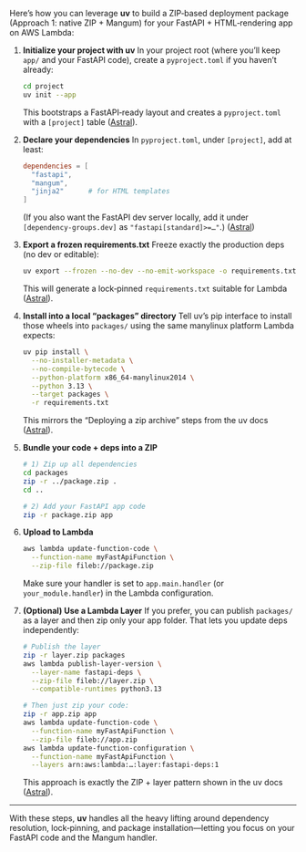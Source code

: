 Here’s how you can leverage **uv** to build a ZIP‑based deployment package (Approach 1: native ZIP + Mangum) for your FastAPI + HTML‑rendering app on AWS Lambda:

1. **Initialize your project with uv**
   In your project root (where you’ll keep `app/` and your FastAPI code), create a `pyproject.toml` if you haven’t already:

   ```bash
   cd project
   uv init --app
   ```

   This bootstraps a FastAPI‐ready layout and creates a `pyproject.toml` with a `[project]` table ([Astral][1]).

2. **Declare your dependencies**
   In `pyproject.toml`, under `[project]`, add at least:

   ```toml
   dependencies = [
     "fastapi",
     "mangum",
     "jinja2"      # for HTML templates
   ]
   ```

   (If you also want the FastAPI dev server locally, add it under `[dependency‑groups.dev]` as `"fastapi[standard]>=…"`.) ([Astral][1])

3. **Export a frozen requirements.txt**
   Freeze exactly the production deps (no dev or editable):

   ```bash
   uv export --frozen --no-dev --no-emit-workspace -o requirements.txt
   ```

   This will generate a lock‐pinned `requirements.txt` suitable for Lambda ([Astral][1]).

4. **Install into a local “packages” directory**
   Tell uv’s pip interface to install those wheels into `packages/` using the same manylinux platform Lambda expects:

   ```bash
   uv pip install \
     --no-installer-metadata \
     --no-compile-bytecode \
     --python-platform x86_64-manylinux2014 \
     --python 3.13 \
     --target packages \
     -r requirements.txt
   ```

   This mirrors the “Deploying a zip archive” steps from the uv docs ([Astral][1]).

5. **Bundle your code + deps into a ZIP**

   ```bash
   # 1) Zip up all dependencies
   cd packages
   zip -r ../package.zip .
   cd ..

   # 2) Add your FastAPI app code
   zip -r package.zip app
   ```

6. **Upload to Lambda**

   ```bash
   aws lambda update-function-code \
     --function-name myFastApiFunction \
     --zip-file fileb://package.zip
   ```

   Make sure your handler is set to `app.main.handler` (or `your_module.handler`) in the Lambda configuration.

7. **(Optional) Use a Lambda Layer**
   If you prefer, you can publish `packages/` as a layer and then zip only your app folder.  That lets you update deps independently:

   ```bash
   # Publish the layer
   zip -r layer.zip packages
   aws lambda publish-layer-version \
     --layer-name fastapi-deps \
     --zip-file fileb://layer.zip \
     --compatible-runtimes python3.13

   # Then just zip your code:
   zip -r app.zip app
   aws lambda update-function-code \
     --function-name myFastApiFunction \
     --zip-file fileb://app.zip
   aws lambda update-function-configuration \
     --function-name myFastApiFunction \
     --layers arn:aws:lambda:…:layer:fastapi-deps:1
   ```

   This approach is exactly the ZIP + layer pattern shown in the uv docs ([Astral][1]).

---

With these steps, **uv** handles all the heavy lifting around dependency resolution, lock‑pinning, and package installation—letting you focus on your FastAPI code and the Mangum handler.

[1]: https://docs.astral.sh/uv/guides/integration/aws-lambda/ "Using uv with AWS Lambda | uv"

